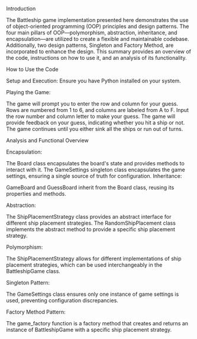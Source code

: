 Introduction

The Battleship game implementation presented here demonstrates the use of object-oriented programming (OOP) principles and design patterns. The four main pillars of OOP—polymorphism, abstraction, inheritance, and encapsulation—are utilized to create a flexible and maintainable codebase. Additionally, two design patterns, Singleton and Factory Method, are incorporated to enhance the design. This summary provides an overview of the code, instructions on how to use it, and an analysis of its functionality.

How to Use the Code

Setup and Execution:
Ensure you have Python installed on your system.


Playing the Game:

The game will prompt you to enter the row and column for your guess.
Rows are numbered from 1 to 6, and columns are labeled from A to F.
Input the row number and column letter to make your guess.
The game will provide feedback on your guess, indicating whether you hit a ship or not.
The game continues until you either sink all the ships or run out of turns.


Analysis and Functional Overview

Encapsulation:

The Board class encapsulates the board's state and provides methods to interact with it.
The GameSettings singleton class encapsulates the game settings, ensuring a single source of truth for configuration.
Inheritance:

GameBoard and GuessBoard inherit from the Board class, reusing its properties and methods.

Abstraction:

The ShipPlacementStrategy class provides an abstract interface for different ship placement strategies.
The RandomShipPlacement class implements the abstract method to provide a specific ship placement strategy.

Polymorphism:

The ShipPlacementStrategy allows for different implementations of ship placement strategies, which can be used interchangeably in the BattleshipGame class.

Singleton Pattern:

The GameSettings class ensures only one instance of game settings is used, preventing configuration discrepancies.

Factory Method Pattern:

The game_factory function is a factory method that creates and returns an instance of BattleshipGame with a specific ship placement strategy.






